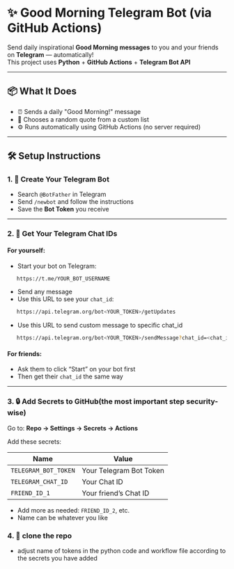 # ✨ Good Morning Telegram Bot (via GitHub Actions)

Send daily inspirational **Good Morning messages** to you and your friends on **Telegram** — automatically!  
This project uses **Python** + **GitHub Actions** + **Telegram Bot API**

---

## 📦 What It Does

- ⏰ Sends a daily "Good Morning!" message
- 🎉 Chooses a random quote from a custom list
- ⚙️ Runs automatically using GitHub Actions (no server required)

---

## 🛠️ Setup Instructions

### 1. 🍵 Create Your Telegram Bot

- Search `@BotFather` in Telegram
- Send `/newbot` and follow the instructions
- Save the **Bot Token** you receive

---

### 2. 👤 Get Your Telegram Chat IDs

#### For yourself:
- Start your bot on Telegram: 
```bash
   https://t.me/YOUR_BOT_USERNAME
```
- Send any message
- Use this URL to see your `chat_id`:
```bash
   https://api.telegram.org/bot<YOUR_TOKEN>/getUpdates
```
- Use this URL to send custom message to specific chat_id
```bash
   https://api.telegram.org/bot<YOUR_TOKEN>/sendMessage?chat_id=<chat_id>&text=Hello user
```


#### For friends:
- Ask them to click “Start” on your bot first
- Then get their `chat_id` the same way

---

### 3. 🔒 Add Secrets to GitHub(the most important step security-wise)

Go to: **Repo → Settings → Secrets → Actions**

Add these secrets:

| Name                  | Value                    |
|-----------------------|--------------------------|
| `TELEGRAM_BOT_TOKEN`  | Your Telegram Bot Token  |
| `TELEGRAM_CHAT_ID`    | Your Chat ID             |
| `FRIEND_ID_1`         | Your friend’s Chat ID    |

- Add more as needed: `FRIEND_ID_2`, etc.
- Name can be whatever you like

### 4. 💫 clone the repo 
- adjust name of tokens in the python code and workflow file according to the secrets you have added
